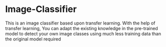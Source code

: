 # Image-Classifier
This is an image classifier based upon transfer learning. With the help of transfer learning, You can adapt the existing knowledge in the pre-trained model to detect your own image classes using much less training data than the original model required

